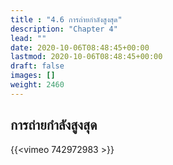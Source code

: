 ```yaml
---
title : "4.6 การถ่ายกำลังสูงสุด"
description: "Chapter 4"
lead: ""
date: 2020-10-06T08:48:45+00:00
lastmod: 2020-10-06T08:48:45+00:00
draft: false
images: []
weight: 2460
---
```


## การถ่ายกำลังสูงสุด

{{<vimeo 742972983 >}}
